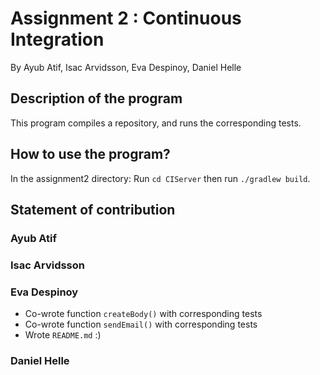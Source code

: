 # Assignment 2 : Continuous Integration
By Ayub Atif, Isac Arvidsson, Eva Despinoy, Daniel Helle

## Description of the program
This program compiles a repository, and runs the corresponding tests. 

## How to use the program? 
In the assignment2 directory: 
Run `cd CIServer` then run `./gradlew build`.

## Statement of contribution

### Ayub Atif


### Isac Arvidsson


### Eva Despinoy
* Co-wrote function `createBody()` with corresponding tests
* Co-wrote function `sendEmail()` with corresponding tests
* Wrote `README.md` :)

### Daniel Helle
